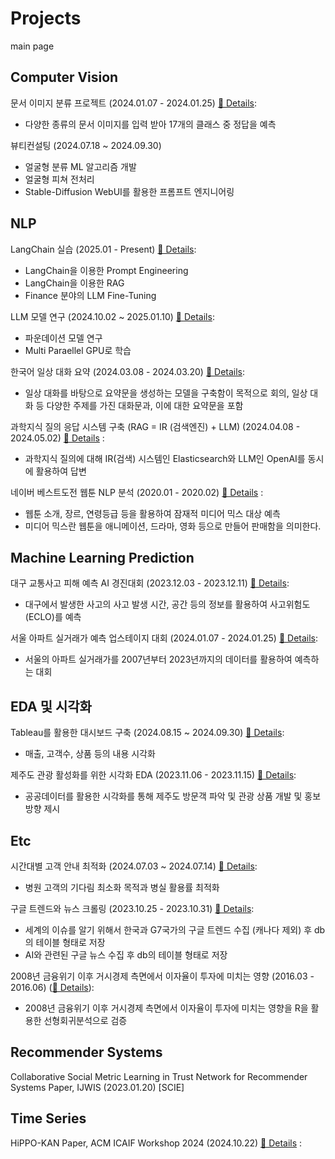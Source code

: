 # Projects  
main page 

## Computer Vision  
문서 이미지 분류 프로젝트 (2024.01.07 - 2024.01.25) [🔗 Details](https://github.com/kthnineone/kthnineone/blob/main/project/cv_document_classify.md):   
+ 다양한 종류의 문서 이미지를 입력 받아 17개의 클래스 중 정답을 예측

뷰티컨설팅 (2024.07.18 ~ 2024.09.30)  
+ 얼굴형 분류 ML 알고리즘 개발
+ 얼굴형 피쳐 전처리
+ Stable-Diffusion WebUI를 활용한 프롬프트 엔지니어링  

## NLP  
LangChain 실습 (2025.01 - Present) [🔗 Details](https://github.com/kthnineone/llm-practice):   
+ LangChain을 이용한 Prompt Engineering  
+ LangChain을 이용한 RAG  
+ Finance 분야의 LLM Fine-Tuning  

LLM 모델 연구 (2024.10.02 ~ 2025.01.10) [🔗 Details](https://github.com/kthnineone/kthnineone/blob/main/mementoai_project/llm_research.md):  
+ 파운데이션 모델 연구  
+ Multi Paraellel GPU로 학습  

한국어 일상 대화 요약 (2024.03.08 - 2024.03.20) [🔗 Details](https://github.com/kthnineone/kthnineone/blob/main/project/nlp_dialogue_summary.md):  
+ 일상 대화를 바탕으로 요약문을 생성하는 모델을 구축함이 목적으로 회의, 일상 대화 등 다양한 주제를 가진 대화문과, 이에 대한 요약문을 포함   


과학지식 질의 응답 시스템 구축 (RAG = IR (검색엔진) + LLM) (2024.04.08 - 2024.05.02) [🔗 Details](https://github.com/kthnineone/kthnineone/blob/main/project/ir_science_rag.md) :  
+ 과학지식 질의에 대해 IR(검색) 시스템인 Elasticsearch와 LLM인 OpenAI를 동시에 활용하여 답변  


네이버 베스트도전 웹툰 NLP 분석 (2020.01 - 2020.02) [🔗 Details](https://github.com/kthnineone/kthnineone/blob/main/project/naver_webtoon_nlp_analysis.md) :  
+ 웹툰 소개, 장르, 연령등급 등을 활용하여 잠재적 미디어 믹스 대상 예측  
+ 미디어 믹스란 웹툰을 애니메이션, 드라마, 영화 등으로 만들어 판매함을 의미한다.  


## Machine Learning Prediction  
대구 교통사고 피해 예측 AI 경진대회 (2023.12.03 - 2023.12.11) [🔗 Details](https://github.com/kthnineone/kthnineone/blob/main/project/dacon_daegu_car_accident.md):  
+ 대구에서 발생한 사고의 사고 발생 시간, 공간 등의 정보를 활용하여 사고위험도(ECLO)를 예측  


서울 아파트 실거래가 예측 업스테이지 대회 (2024.01.07 - 2024.01.25) [🔗 Details](https://github.com/kthnineone/kthnineone/blob/main/project/ml_apartment_price.md): 
+ 서울의 아파트 실거래가를 2007년부터 2023년까지의 데이터를 활용하여 예측하는 대회  


## EDA 및 시각화  
Tableau를 활용한 대시보드 구축 (2024.08.15 ~ 2024.09.30) [🔗 Details](https://github.com/kthnineone/kthnineone/blob/main/mementoai_project/tableau_draft.md):
+ 매출, 고객수, 상품 등의 내용 시각화


제주도 관광 활성화를 위한 시각화 EDA (2023.11.06 - 2023.11.15) [🔗 Details](https://github.com/kthnineone/kthnineone/blob/main/project/jeju_eda.md):  
+ 공공데이터를 활용한 시각화를 통해 제주도 방문객 파악 및 관광 상품 개발 및 홍보 방향 제시  


## Etc   
시간대별 고객 안내 최적화 (2024.07.03 ~ 2024.07.14) [🔗 Details](https://github.com/kthnineone/kthnineone/blob/main/mementoai_project/optim_reservation.md):
+ 병원 고객의 기다림 최소화 목적과 병실 활용률 최적화  


구글 트렌드와 뉴스 크롤링 (2023.10.25 - 2023.10.31) [🔗 Details](https://github.com/kthnineone/kthnineone/blob/main/project/google_trend_news_crawl.md):
+ 세계의 이슈를 알기 위해서 한국과 G7국가의 구글 트렌드 수집 (캐나다 제외) 후 db의 테이블 형태로 저장  
+ AI와 관련된 구글 뉴스 수집 후 db의 테이블 형태로 저장  


2008년 금융위기 이후 거시경제 측면에서 이자율이 투자에 미치는 영향 (2016.03 - 2016.06) ([🔗 Details](https://github.com/kthnineone/kthnineone/blob/main/project/r_econometrics_macroeconomics.md)):  
+ 2008년 금융위기 이후 거시경제 측면에서 이자율이 투자에 미치는 영향을 R을 활용한 선형회귀분석으로 검증  


## Recommender Systems  
Collaborative Social Metric Learning in Trust Network for Recommender Systems Paper, IJWIS (2023.01.20) \[SCIE\]  

## Time Series  
HiPPO-KAN Paper, ACM ICAIF Workshop 2024 (2024.10.22)  [🔗 Details](https://github.com/kthnineone/kthnineone/blob/main/mementoai_project/hippo_kan_paper.md) :  



